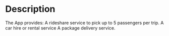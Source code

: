 # Description
The App provides:
A rideshare service to pick up to 5 passengers per trip.
A car hire or rental service 
A package delivery service.
